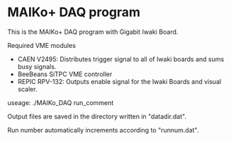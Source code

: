 # MAIKo+ DAQ program
This is the MAIKo+ DAQ program with Gigabit Iwaki Board.

Required VME modules
- CAEN V2495: Distributes trigger signal to all of Iwaki boards and sums busy signals.
- BeeBeans SiTPC VME controller
- REPIC RPV-132: Outputs enable signal for the Iwaki Boards and visual scaler.

useage: ./MAIKo_DAQ run_comment

Output files are saved in the directory written in "datadir.dat".

Run number automatically increments according to "runnum.dat".
